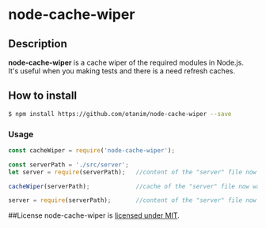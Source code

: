 # node-cache-wiper

## Description
**node-cache-wiper** is a cache wiper of the required modules in Node.js.  
It's useful when you making tests and there is a need refresh caches.


## How to install

```sh
$ npm install https://github.com/otanim/node-cache-wiper --save
```

### Usage

```javascript
const cacheWiper = require('node-cache-wiper');

const serverPath = './src/server';
let server = require(serverPath);   //content of the "server" file now was cached

cacheWiper(serverPath);             //cache of the "server" file now was wiped

server = require(serverPath);       //content of the "server" file now was cached AGAIN
```


##License
node-cache-wiper is [licensed under MIT](https://github.com/otanim/node-cache-wiper/blob/master/LICENSE).
